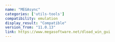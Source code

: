 ```yaml
---
name: "MEGAsync"
categories: ['utils-tools']
compatibility: emulation
display_result: "Compatible"
version_from: "11.0.13"
link: https://www.megasoftware.net/dload_win_gui
---
```


